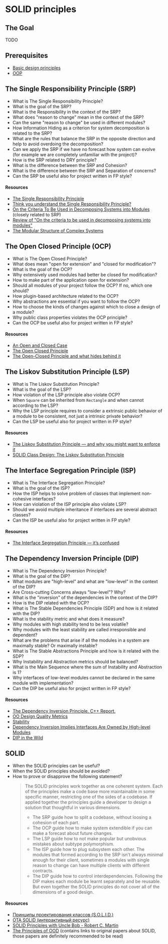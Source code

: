 # SOLID principles

## The Goal
TODO

## Prerequisites
* [Basic design principles](./design.md)
* [OOP](./oop.md)


## The Single Responsibility Principle (SRP)
* What is The Single Responsibility Principle?
* What is the goal of the SRP?
* What is the Responsibility in the context of the SRP?
* What does "reason to change" mean in the context of the SRP?
* Can the same "reason to change" be used in different modules?
* How Information Hiding as a criterion for system decomposition is related to the SRP?
* What are the rules that balance the SRP in the opposite direction and help to avoid overdoing the decomposition?
* Can we apply the SRP if we have no forecast how system can evolve (for example we are completely unfamiliar with the project)?
* How is the SRP related to DRY principle?
* What is the difference between the SRP and Cohesion?
* What is the difference between the SRP and Separation of concerns?
* Can the SRP be useful also for project written in FP style?

#### Resources
* [The Single Responsibility Principle](https://blog.cleancoder.com/uncle-bob/2014/05/08/SingleReponsibilityPrinciple.html)
* [Think you understand the Single Responsibility Principle?](https://hackernoon.com/you-dont-understand-the-single-responsibility-principle-abfdd005b137)
* [On the Criteria To Be Used in Decomposing Systems into Modules](https://www.cs.umd.edu/class/spring2003/cmsc838p/Design/criteria.pdf) (closely related to SRP)
* [Review of "On the criteria to be used in decomposing systems into modules"](https://blog.acolyer.org/2016/09/05/on-the-criteria-to-be-used-in-decomposing-systems-into-modules/)
* [The Modular Structure of Complex Systems](https://www.researchgate.net/publication/2814490_The_Modular_Structure_of_Complex_Systems)


## The Open Closed Principle (OCP)
* What is The Open Closed Principle?
* What does mean "open for extension" and "closed for modification"?
* What is the goal of the OCP?
* Why extensively used modules had better be closed for modification?
* How to make part of the application open for extension?
* Should all modules of your project follow the OCP? If no, which one should?
* How plugin-based architecture related to the OCP?
* Why abstractions are essential if you want to follow the OCP?
* How to choose the kinds of changes against which to close a design of a module?
* Why public class properties violates the OCP principle?
* Can the OCP be useful also for project written in FP style?

#### Resources
* [An Open and Closed Case](http://blog.cleancoder.com/uncle-bob/2013/03/08/AnOpenAndClosedCase.html)
* [The Open Closed Principle](https://blog.cleancoder.com/uncle-bob/2014/05/12/TheOpenClosedPrinciple.html)
* [The Open-Closed Principle and what hides behind it](https://hackernoon.com/the-open-closed-principle-c3dc45419784)


## The Liskov Substitution Principle (LSP)
* What is The Liskov Substitution Principle?
* What is the goal of the LSP?
* How violation of the LSP principle also violate OCP?
* When `Square` can be inherited from `Rectangle` and when cannot according to the LSP?
* Why the LSP principle requires to consider a extrinsic public behavior of a module to be consistent, not just a intrinsic private behavior?
* Can the LSP be useful also for project written in FP style?

#### Resources
* [The Liskov Substitution Principle — and why you might want to enforce it](https://medium.com/hackernoon/the-liskov-substitution-principle-and-why-you-might-want-to-enforce-it-6f5bbb05c06d)
* [SOLID Class Design: The Liskov Substitution Principle](https://www.tomdalling.com/blog/software-design/solid-class-design-the-liskov-substitution-principle/)


## The Interface Segregation Principle (ISP)
* What is The Interface Segregation Principle?
* What is the goal of the ISP?
* How the ISP helps to solve problem of classes that implement non-cohesive interfaces?
* How can violation of the ISP principle also violate LSP?
* Should we avoid multiple inheritance if interfaces are several abstract classes?
* Can the ISP be useful also for project written in FP style?

#### Resources
* [The Interface Segregation Principle — it’s confused](https://medium.com/@jim_ej/the-interface-segregation-principle-its-confused-aa856de97d36)


## The Dependency Inversion Principle (DIP)
* What is The Dependency Inversion Principle?
* What is the goal of the DIP?
* What modules are "high-level" and what are "low-level" in the context of the DIP?
* Are Cross-cutting Concerns always "low-level"? Why?
* What is the "inversion" of the dependencies in the context of the DIP?
* How is the DIP related with the OCP?
* What is The Stable Dependencies Principle (SDP) and how is it related with the DIP?
* What is the stability metric and what does it measure?
* Why modules with high stability tend to be less volatile?
* Why modules with the least stability are called irresponsible and dependent?
* What are the problems that arise if all the modules in a system are maximally stable? Or maximally instable?
* What is The Stable Abstractions Principle and how is it related with the SDP?
* Why Instability and Abstraction metrics should be balanced?
* What is the Main Sequence where the sum of Instability and Abstraction is 1?
* Why interfaces of low-level modules cannot be declared in the same module with implementation?
* Can the DIP be useful also for project written in FP style?


#### Resources
* [The Dependency Inversion Principle. C++ Report.](https://www.labri.fr/perso/clement/enseignements/ao/DIP.pdf)
* [OO Design Quality Metrics](https://linux.ime.usp.br/~joaomm/mac499/arquivos/referencias/oodmetrics.pdf)
* [Stability](https://drive.google.com/file/d/0BwhCYaYDn8EgZjI3OTU4ZTAtYmM4Mi00MWMyLTgxN2YtMzk5YTY1NTViNTBh/view)
* [Dependency Inversion Implies Interfaces Are Owned by High-level Modules](https://mikhail.io/2016/05/dependency-inversion-implies-interfaces-are-owned-by-high-level-modules/)
* [DIP in the Wild](https://martinfowler.com/articles/dipInTheWild.html)


## SOLID
* When the SOLID principles can be useful?
* When the SOLID principles should be avoided?
* How to prove or disapprove the following statement?
  > The SOLID principles work together as one coherent system.
  > Each of the principles make a code base more maintainable in some specific manner, restricting one of the sides of a codebase.
  > If applied together the principles guide a developer to design a solution that thoughtful in various dimensions.
  > * The SRP guide how to split a codebase, without loosing a cohesion of each part.
  > * The OCP guide how to make system extendible if you can make a forecast about future changes.
  > * The LSP guide how to not make popular but unobvious mistakes about subtype polymorphism.
  > * The ISP guide how to plug subsystem each other. The modules that formed according to the SRP isn't always minimal enough for their client, sometimes a modules with single reason to change can have multiple clients with different contracts.
  > * The DIP guide how to control interdependencies. Following the DIP makes each module be learnt separately and be reusable.
  > But even together the SOLID principles do not cover all of the dimensions of a good design.

#### Resources
* [Принципы проектирования классов (S.O.L.I.D.)](https://blog.byndyu.ru/2009/10/solid.html)
* [OTA SOLID (интерактивный ресурс)](https://ota-solid.now.sh)
* [SOLID Principles with Uncle Bob - Robert C. Martin](https://www.hanselminutes.com/145/solid-principles-with-uncle-bob-robert-c-martin)
* [The Principles of OOD](http://butunclebob.com/ArticleS.UncleBob.PrinciplesOfOod) (contains links to original papers about SOLID, those papers are definitely recommended to be read)
